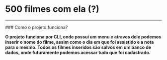 # 500 filmes com ela (?)
<hr>
### Como o projeto funciona? 

**O projeto funciona por CLI, onde possui um menu e atraves dele podemos inserir o nome do filme, assim como o dia em que foi assistido e a nota para o mesmo.
Todos os filmes inseridos são salvos em um banco de dados, onde futuramente podemos acessar tudo que foi cadastrado.**
